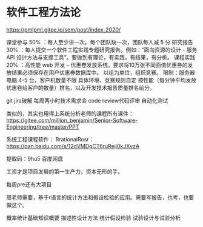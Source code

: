 # 软件工程方法论

https://pmlpml.gitee.io/sem/post/index-2020/

课堂参与 50% ：每人至少讲一次。每个团队缺一次，团队每人减 5 分
研究报告 30% ：每人提交一个软件工程实践专题研究报告。例如：“面向资源的设计 - 服务 API 设计方法与支撑工具”。要做到有理论，有实践，有结果，有分析。
课程实践 20% ：高性能 web 开发 – 优惠卷发放系统。要求将10万张不同面值优惠券的发放结果必须保存在用户优惠券数据库中。
以组为单位，组织竞赛。
限制：服务器电脑 4-5 台，客户机数量不限
具体环境、竞赛规则自定
按性能（每分钟平均发放优惠卷给客户的数量）排名，以及开发技术报告质量排名给分。

git
jira破解
每周两小时技术需求会
code review代码评审
自动化测试

类似的，其实也用得上系统分析老师的课程所有课件：
https://gitee.com/million_benjamin/Senior-Software-Engineering/tree/master/PPT

系统工程课程软件：
RrationalRosr：https://pan.baidu.com/s/12dVMDgCT6ruReji0kJXvzA 

提取码：9hu5 
百度网盘

工资才是项目发展的第一生产力，资本无形的手。

每周pre还有大项目


周老师需要，基于r语言的统计方法和假设检验的应用。需要写报告，也考，也要做这个。

概率统计基础知识概要
描述性设计方法
统计假设检验
试验设计与试验分析
